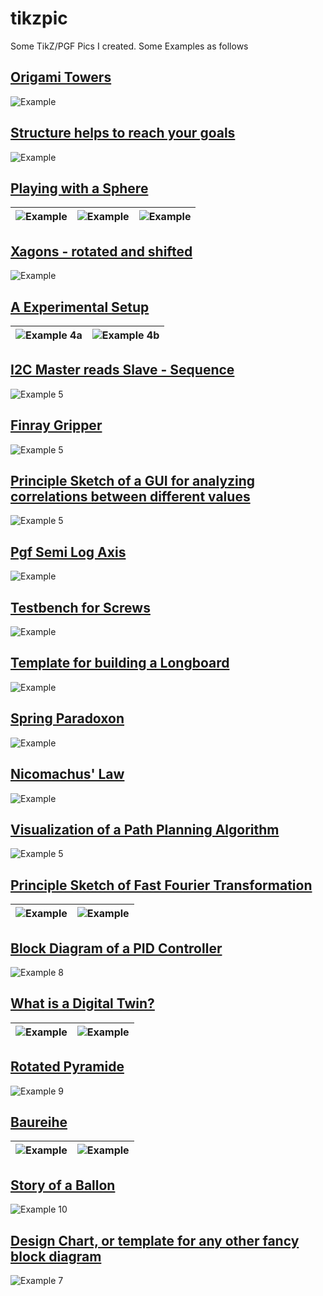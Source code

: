 # tikzpic
Some TikZ/PGF Pics I created. Some Examples as follows

## [Origami Towers](https://github.com/larslevity/tikzpic/blob/master/Quatsch/Origami/)
![Example](https://github.com/larslevity/tikzpic/blob/master/Quatsch/Origami/origami.png)


## [Structure helps to reach your goals](https://github.com/larslevity/tikzpic/blob/master/Quatsch/DrDone/)
![Example](https://github.com/larslevity/tikzpic/blob/master/Quatsch/DrDone/drdone2.png)

## [Playing with a Sphere](https://github.com/larslevity/tikzpic/blob/master/Quatsch/Sphere/)
|![Example](https://github.com/larslevity/tikzpic/blob/master/Quatsch/Sphere/02_Stufen.png)|![Example](https://github.com/larslevity/tikzpic/blob/master/Quatsch/Sphere/05_Stufen.png)|![Example](https://github.com/larslevity/tikzpic/blob/master/Quatsch/Sphere/10_Stufen.png)|
|------------------------------------------------------------------------------------------|------------------------------------------------------------------------------------------|------------------------------------------------------------------------------------------|

## [Xagons - rotated and shifted](https://github.com/larslevity/tikzpic/blob/master/Quatsch/xagons/)
![Example](https://github.com/larslevity/tikzpic/blob/master/Quatsch/xagons/xagons.png)

## [A Experimental Setup](https://github.com/larslevity/tikzpic/blob/master/AmP/Versuchsaufbau_principle/)
| ![Example 4a](https://github.com/larslevity/tikzpic/blob/master/AmP/Versuchsaufbau_principle/versuchsaufbau.png) | ![Example 4b](https://github.com/larslevity/tikzpic/blob/master/AmP/EndEffector_Position/b_endeffector_plain.png) |
|------------------------------------------------------------------------------------------------------------------|-------------------------------------------------------------------------------------------------------------------|

## [I2C Master reads Slave - Sequence](https://github.com/larslevity/tikzpic/blob/master/MA/Signal_I2C/)
![Example 5](https://github.com/larslevity/tikzpic/blob/master/MA/Signal_I2C/i2c_read_demo.png)

## [Finray Gripper](https://github.com/larslevity/tikzpic/blob/master/Quatsch/FinRay/)
![Example 5](https://github.com/larslevity/tikzpic/blob/master/Quatsch/FinRay/gripper.png)

## [Principle Sketch of a GUI for analyzing correlations between different values](https://github.com/larslevity/tikzpic/blob/master/MA/Analyzer/)
![Example 5](https://github.com/larslevity/tikzpic/blob/master/MA/Analyzer/analyzer.png)

## [Pgf Semi Log Axis](https://github.com/larslevity/tikzpic/blob/master/AmP/Hoerkurve/)
![Example](https://github.com/larslevity/tikzpic/blob/master/AmP/Hoerkurve/Hoerkurven.png)

## [Testbench for Screws](https://github.com/larslevity/tikzpic/blob/master/AmP/Schraubenpruefstand/)
![Example](https://github.com/larslevity/tikzpic/blob/master/AmP/Schraubenpruefstand/Schraubenpruefstand.png)

## [Template for building a Longboard](https://github.com/larslevity/tikzpic/blob/master/Quatsch/LongboardBau/)
![Example](https://github.com/larslevity/tikzpic/blob/master/Quatsch/LongboardBau/schablone2.png)

## [Spring Paradoxon](https://github.com/larslevity/tikzpic/blob/master/Quatsch/Paradoxon_Feder/)
![Example](https://github.com/larslevity/tikzpic/blob/master/Quatsch/Paradoxon_Feder/both.png)

## [Nicomachus' Law](https://github.com/larslevity/tikzpic/blob/master/Quatsch/Nicomachus/)
![Example](https://github.com/larslevity/tikzpic/blob/master/Quatsch/Nicomachus/nicomachus.png)

## [Visualization of a Path Planning Algorithm](https://github.com/larslevity/tikzpic/blob/master/Quatsch/Pathplanner/)
![Example 5](https://github.com/larslevity/tikzpic/blob/master/Quatsch/Pathplanner/dec_28.png)

## [Principle Sketch of Fast Fourier Transformation](https://github.com/larslevity/tikzpic/blob/master/Quatsch/FFT/)
|![Example](https://github.com/larslevity/tikzpic/blob/master/Quatsch/FFT/fft.png)|![Example](https://github.com/larslevity/tikzpic/blob/master/Quatsch/FFT/fft2.png)|
|---------------------------------------------------------------------------------|----------------------------------------------------------------------------------|

## [Block Diagram of a PID Controller](https://github.com/larslevity/tikzpic/blob/master/MA/Circuit_PID/)
![Example 8](https://github.com/larslevity/tikzpic/blob/master/MA/Circuit_PID/pid_anti_windup.png)

## [What is a Digital Twin?](https://github.com/larslevity/tikzpic/blob/master/Quatsch/twingineer/)
|![Example](https://github.com/larslevity/tikzpic/blob/master/Quatsch/twingineer/sketch2.png)|![Example](https://github.com/larslevity/tikzpic/blob/master/Quatsch/twingineer/sketch3.png)|
|--------------------------------------------------------------------------------------------|--------------------------------------------------------------------------------------------|
## [Rotated Pyramide](https://github.com/larslevity/tikzpic/blob/master/Quatsch/Fraesteil/)
![Example 9](https://github.com/larslevity/tikzpic/blob/master/Quatsch/Fraesteil/viereck.png)

## [Baureihe](https://github.com/larslevity/tikzpic/blob/master/AmP/StufungKugeln/)
|![Example](https://github.com/larslevity/tikzpic/blob/master/AmP/StufungKugeln/StufenKugelnA.png)|![Example](https://github.com/larslevity/tikzpic/blob/master/AmP/StufungKugeln/StufungKugelnB.png)|
|-------------------------------------------------------------------------------------------------|--------------------------------------------------------------------------------------------------|


## [Story of a Ballon](https://github.com/larslevity/tikzpic/blob/master/Quatsch/LuftBallon/)
![Example 10](https://github.com/larslevity/tikzpic/blob/master/Quatsch/LuftBallon/ballon.png)

## [Design Chart, or template for any other fancy block diagram](https://github.com/larslevity/tikzpic/blob/master/AmP/Design_Methodology_detailed_farbe/)
![Example 7](https://github.com/larslevity/tikzpic/blob/master/AmP/Design_Methodology_detailed_farbe/Design_Methodology.png)
